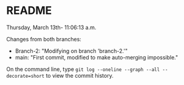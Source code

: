 # README

Thursday, March 13th- 11:06:13 a.m.

Changes from both branches:

* Branch-2: "Modifying on branch 'branch-2.'"
* main: "First commit, modified to make auto-merging impossible."

On the command line, type `git log --oneline --graph --all --decorate=short` to view the commit history.
